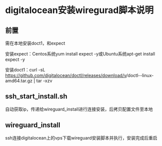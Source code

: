 digitalocean安装wiregurad脚本说明
=================================
前置
---------------------
需在本地安装doct1，和expect</br>

安装expect：Centos系统yum install expect -y或Ubuntu系统apt-get install expect -y

安装doct1：curl -sL https://github.com/digitalocean/doctl/releases/download/v<version>/doctl-<version>-linux-amd64.tar.gz | tar -xzv

ssh_start_install.sh
---------------------
自动获取ip，传递给wireguard_install进行连接安装，后拷贝配置文件至本地

wireguard_install
-----------------
ssh连接digitalocean上的vps下载wireguard安装脚本并执行，安装完成后重启
